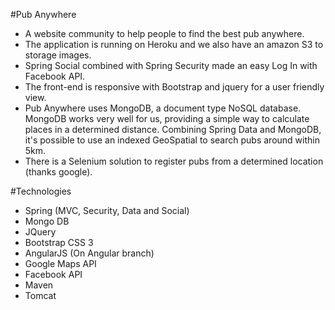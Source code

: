 #Pub Anywhere
+	A website community to help people to find the best pub anywhere.
+	The application is running on Heroku and we also have an amazon S3 to storage images.
+	Spring Social combined with Spring Security made an easy Log In with Facebook API.
+	The front-end is responsive with Bootstrap and jquery for a user friendly view.
+	Pub Anywhere uses MongoDB, a document type NoSQL database. MongoDB works very well for us, providing a simple way to calculate places in a determined distance. Combining Spring Data and MongoDB, it's possible to use an indexed GeoSpatial to search pubs around within 5km.
+	There is a Selenium solution to register pubs from a determined location (thanks google).

#Technologies
+ Spring (MVC, Security, Data and Social)
+ Mongo DB
+ JQuery
+ Bootstrap CSS 3
+ AngularJS (On Angular branch)
+ Google Maps API
+ Facebook API
+ Maven
+ Tomcat
